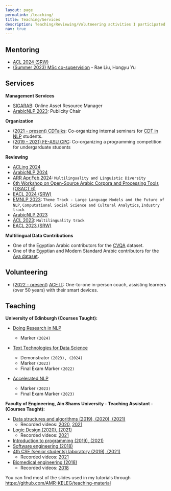 ```yaml
---
layout: page
permalink: /teaching/
title: Teaching/Services
description: Teaching/Reviewing/Volutneering activities I participated in.
nav: true
---
```



## Mentoring
- <u>ACL 2024 (SRW)</u>
- <u>(Summer 2023) MSc co-supervision</u> - Rae Liu, Hongyu Yu

## Services
**Management Services**
- [SIGARAB](https://www.sigarab.org/): Online Asset Resource Manager
- [ArabicNLP 2023](https://arabicnlp2023.sigarab.org/organizers/): Publicity Chair

**Organization**
- <u>(2021 - present) CDTalks</u>: Co-organizing internal seminars for [CDT in NLP](https://web.inf.ed.ac.uk/cdt/natural-language-processing) students.
- <u>(2019 - 2021) FE-ASU CPC</u>: Co-organizing a programming competition for undergarduate students

**Reviewing**
- [ACLing 2024](https://acling.org/program-committee/)
- [ArabicNLP 2024](https://arabicnlp2024.sigarab.org)
- <u>ARR Apr,Feb 2024</u>: `Multilinguality and Linguistic Diversity`
- [6th Workshop on Open-Source Arabic Corpora and Processing Tools (OSACT 6)](https://osact-lrec.github.io/#committees)
- [EACL 2024 (SRW)](https://sites.google.com/view/eacl2024srw/committees)
- <u>EMNLP 2023</u>: `Theme Track - Large Language Models and the Future of NLP`, `Computational Social Science and Cultural Analytics`, `Industry track`
- [ArabicNLP 2023](https://arabicnlp2023.sigarab.org/program-committee)
- <u>ACL 2023</u>: `Multilinguality track`
- [EACL 2023 (SRW)](https://sites.google.com/view/eacl2023srw/commitees)

**Multilingual Data Contributions**
- One of the Egyptian Arabic contributors for the [CVQA](https://huggingface.co/datasets/afaji/cvqa) dataset.
- One of the Egyptian and Modern Standard Arabic contributors for the [Aya dataset](https://huggingface.co/datasets/CohereForAI/aya_dataset).

## Volunteering
- <u>(2022 - present)</u> [ACE IT](https://aceit.org.uk/): One-to-one in-person coach, assisting learners (over 50 years) with their smart devices.

## Teaching
**University of Edinburgh (Courses Taught):**
- <u>Doing Research in NLP</u>
  - Marker `(2024)`

- <u>Text Technologies for Data Science</u>
  - Demonstrator `(2023), (2024)`
  - Marker `(2023)`
  - Final Exam Marker `(2022)`

- <u>Accelerated NLP</u>
  - Marker `(2023)`
  - Final Exam Marker `(2023)`

**Faculty of Engineering, Ain Shams University - Teaching Assistant - (Courses Taught):**
- <u>Data structures and algorithms (2019), (2020), (2021)</u>
  - Recorded videos: [2020](https://www.youtube.com/playlist?list=PLYq-G4vgX5Bxv-nmJ63TMlceEgchOOWCJ), [2021](https://www.youtube.com/playlist?list=PLSAVCAIEVqa8yHjRC1XgU2EhSLHB41A1E)
- <u>Logic Design (2020), (2021)</u>
  - Recorded videos: [2021](https://www.youtube.com/playlist?list=PLYq-G4vgX5BxPXo_bZ_yuAGzMEH7V52Y9)
- <u>Introduction to programming (2019), (2021)</u>
- <u>Software engineering (2018)</u>
- <u>4th CSE (senior students) laboratory (2019), (2021)</u>
  - Recorded videos: [2021](https://www.youtube.com/playlist?list=PLYq-G4vgX5Bw1TFu3hlXjPO5qUJNMuAHD)
- <u>Biomedical engineering (2018)</u>
  - Recorded videos: [2018](https://www.youtube.com/playlist?list=PLYq-G4vgX5BwpKNDCpwlELJi0phWhYjyI)

You can find most of the slides used in my tutorials through <a href="https://github.com/AMR-KELEG/teaching-material"> https://github.com/AMR-KELEG/teaching-material</a>
